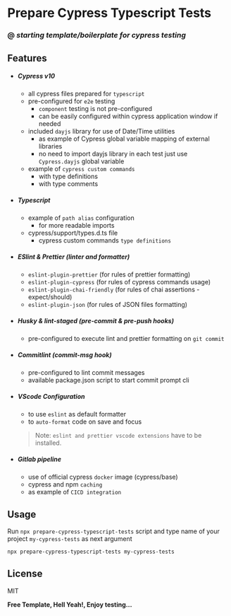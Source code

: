 # Prepare Cypress Typescript Tests
### @ _starting template/boilerplate for cypress testing_

## Features

- ##### Cypress v10
    - all cypress files prepared for `typescript`
    - pre-configured for `e2e` testing
        - `component` testing is not pre-configured
        - can be easily configured within cypress application window if needed
    - included `dayjs` library for use of Date/Time utilities
        - as example of Cypress global variable mapping of external libraries
        - no need to import dayjs library in each test just use `Cypress.dayjs` global variable
    - example of `cypress custom commands` 
        - with type definitions
        - with type comments
- ##### Typescript
    - example of `path alias` configuration 
        - for more readable imports
    - cypress/support/types.d.ts file 
        - cypress custom commands `type definitions`
- ##### ESlint & Prettier (linter and formatter)
    - `eslint-plugin-prettier` (for rules of prettier formatting)   
    - `eslint-plugin-cypress` (for rules of cypress commands usage)
    - `eslint-plugin-chai-friendly` (for rules of chai assertions - expect/should)
    - `eslint-plugin-json` (for rules of JSON files formatting)
- ##### Husky & lint-staged (pre-commit & pre-push hooks)
    - pre-configured to execute lint and prettier formatting on `git commit`
- ##### Commitlint (commit-msg hook)
    - pre-configured to lint commit messages
    - available package.json script to start commit prompt cli
- ##### VScode Configuration
    - to use `eslint` as default formatter
    - to `auto-format` code on save and focus
    > Note: `eslint and prettier vscode extensions` have to be installed.
- ##### Gitlab pipeline
    - use of official cypress `docker` image (cypress/base)
    - cypress and npm `caching`
    - as example of `CICD integration`   

## Usage

Run `npx prepare-cypress-typescript-tests` script and type name of your project `my-cypress-tests` as next argument
```sh
npx prepare-cypress-typescript-tests my-cypress-tests
```

## License

MIT

**Free Template, Hell Yeah!, Enjoy testing...**
